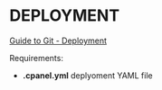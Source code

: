 # DEPLOYMENT

[Guide to Git - Deployment](https://docs.cpanel.net/knowledge-base/web-services/guide-to-git-deployment/)

Requirements:

- **.cpanel.yml** deplyoment YAML file
